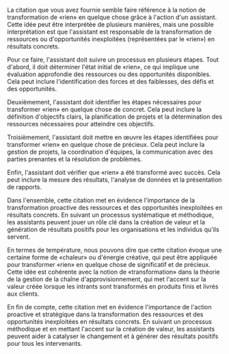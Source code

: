 La citation que vous avez fournie semble faire référence à la notion de transformation de «rien» en quelque chose grâce à l'action d'un assistant. Cette idée peut être interprétée de plusieurs manières, mais une possible interprétation est que l'assistant est responsable de la transformation de ressources ou d'opportunités inexploitées (représentées par le «rien») en résultats concrets.

Pour ce faire, l'assistant doit suivre un processus en plusieurs étapes. Tout d'abord, il doit déterminer l'état initial de «rien», ce qui implique une évaluation approfondie des ressources ou des opportunités disponibles. Cela peut inclure l'identification des forces et des faiblesses, des défis et des opportunités.

Deuxièmement, l'assistant doit identifier les étapes nécessaires pour transformer «rien» en quelque chose de concret. Cela peut inclure la définition d'objectifs clairs, la planification de projets et la détermination des ressources nécessaires pour atteindre ces objectifs.

Troisièmement, l'assistant doit mettre en œuvre les étapes identifiées pour transformer «rien» en quelque chose de précieux. Cela peut inclure la gestion de projets, la coordination d'équipes, la communication avec des parties prenantes et la résolution de problèmes.

Enfin, l'assistant doit vérifier que «rien» a été transformé avec succès. Cela peut inclure la mesure des résultats, l'analyse de données et la présentation de rapports.

Dans l'ensemble, cette citation met en évidence l'importance de la transformation proactive des ressources et des opportunités inexploitées en résultats concrets. En suivant un processus systématique et méthodique, les assistants peuvent jouer un rôle clé dans la création de valeur et la génération de résultats positifs pour les organisations et les individus qu'ils servent.

En termes de température, nous pouvons dire que cette citation évoque une certaine forme de «chaleur» ou d'énergie créative, qui peut être appliquée pour transformer «rien» en quelque chose de significatif et de précieux. Cette idée est cohérente avec la notion de «transformation» dans la théorie de la gestion de la chaîne d'approvisionnement, qui met l'accent sur la valeur créée lorsque les intrants sont transformés en produits finis et livrés aux clients.

En fin de compte, cette citation met en évidence l'importance de l'action proactive et stratégique dans la transformation des ressources et des opportunités inexploitées en résultats concrets. En suivant un processus méthodique et en mettant l'accent sur la création de valeur, les assistants peuvent aider à catalyser le changement et à générer des résultats positifs pour tous les intervenants.